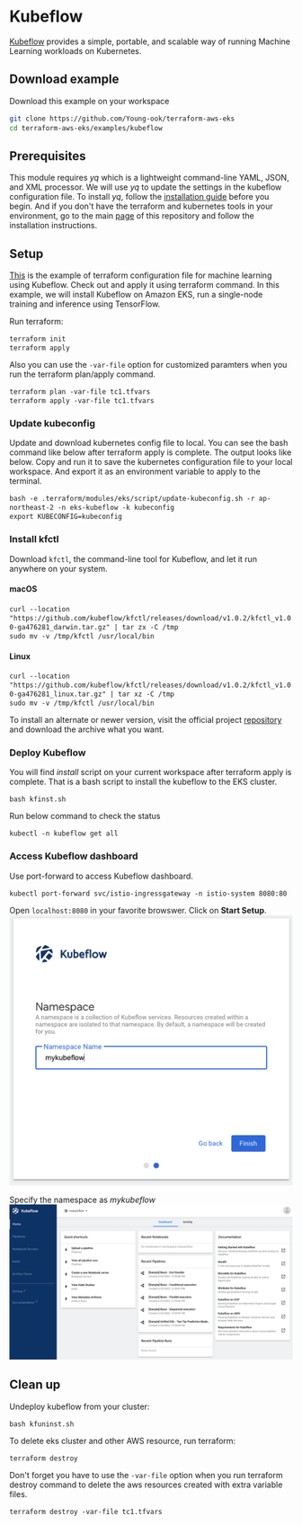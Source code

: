 # Kubeflow
[Kubeflow](https://www.kubeflow.org/) provides a simple, portable, and scalable way of running Machine Learning workloads on Kubernetes.

## Download example
Download this example on your workspace
```sh
git clone https://github.com/Young-ook/terraform-aws-eks
cd terraform-aws-eks/examples/kubeflow
```
## Prerequisites
This module requires *yq* which is a lightweight command-line YAML, JSON, and XML processor. We will use *yq* to update the settings in the kubeflow configuration file. To install *yq*, follow the [installation guide](https://github.com/mikefarah/yq#install) before you begin. And if you don't have the terraform and kubernetes tools in your environment, go to the main [page](https://github.com/Young-ook/terraform-aws-eks) of this repository and follow the installation instructions.

## Setup
[This](https://github.com/Young-ook/terraform-aws-eks/blob/main/examples/kubeflow/main.tf) is the example of terraform configuration file for machine learning using Kubeflow. Check out and apply it using terraform command. In this example, we will install Kubeflow on Amazon EKS, run a single-node training and inference using TensorFlow.

Run terraform:
```
terraform init
terraform apply
```
Also you can use the `-var-file` option for customized paramters when you run the terraform plan/apply command.
```
terraform plan -var-file tc1.tfvars
terraform apply -var-file tc1.tfvars
```

### Update kubeconfig
Update and download kubernetes config file to local. You can see the bash command like below after terraform apply is complete. The output looks like below. Copy and run it to save the kubernetes configuration file to your local workspace. And export it as an environment variable to apply to the terminal.

```
bash -e .terraform/modules/eks/script/update-kubeconfig.sh -r ap-northeast-2 -n eks-kubeflow -k kubeconfig
export KUBECONFIG=kubeconfig
```

### Install kfctl
Download `kfctl`, the command-line tool for Kubeflow, and let it run anywhere on your system.
#### macOS
```
curl --location "https://github.com/kubeflow/kfctl/releases/download/v1.0.2/kfctl_v1.0.2-0-ga476281_darwin.tar.gz" | tar zx -C /tmp
sudo mv -v /tmp/kfctl /usr/local/bin
```
#### Linux
```
curl --location "https://github.com/kubeflow/kfctl/releases/download/v1.0.2/kfctl_v1.0.2-0-ga476281_linux.tar.gz" | tar xz -C /tmp
sudo mv -v /tmp/kfctl /usr/local/bin
```

To install an alternate or newer version, visit the official project [repository](https://github.com/kubeflow/kfctl/tags) and download the archive what you want.

### Deploy Kubeflow
You will find *install* script on your current workspace after terraform apply is complete. That is a bash script to install the kubeflow to the EKS cluster.
```
bash kfinst.sh
```

Run below command to check the status
```
kubectl -n kubeflow get all
```

### Access Kubeflow dashboard
Use port-forward to access Kubeflow dashboard.
```
kubectl port-forward svc/istio-ingressgateway -n istio-system 8080:80
```

Open `localhost:8080` in your favorite browswer. Click on **Start Setup**.
![kubeflow-setup-workspace](../../images/kubeflow-setup-workspace.png)

Specify the namespace as *mykubeflow*
![kubeflow-dashboard-first-look](../../images/kubeflow-dashboard-first-look.png)

## Clean up
Undeploy kubeflow from your cluster:
```
bash kfuninst.sh
```

To delete eks cluster and other AWS resource, run terraform:
```
terraform destroy
```

Don't forget you have to use the `-var-file` option when you run terraform destroy command to delete the aws resources created with extra variable files.
```
terraform destroy -var-file tc1.tfvars
```
